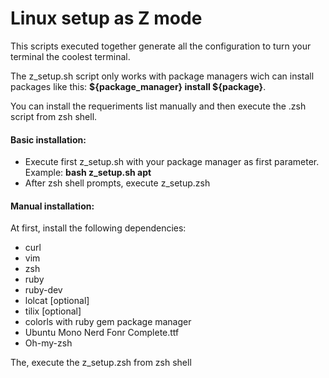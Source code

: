 <h1>Linux setup as Z mode</h1>

This scripts executed together generate all the configuration to turn your terminal the coolest terminal.

The z_setup.sh script only works with package managers wich can install packages like this: <b> ${package_manager} install ${package}</b>.

You can install the requeriments list manually and then execute the .zsh script from zsh shell.

<h4>Basic installation:</h4>

  - Execute first z_setup.sh with your package manager as first parameter. Example: <b>bash z_setup.sh apt</b>
  - After zsh shell prompts, execute z_setup.zsh

<h4>Manual installation:</h4>

At first, install the following dependencies:

  - curl
  - vim
  - zsh
  - ruby
  - ruby-dev
  - lolcat [optional]
  - tilix  [optional]
  - colorls with ruby gem package manager
  - Ubuntu Mono Nerd Fonr Complete.ttf
  - Oh-my-zsh

The, execute the z_setup.zsh from zsh shell
